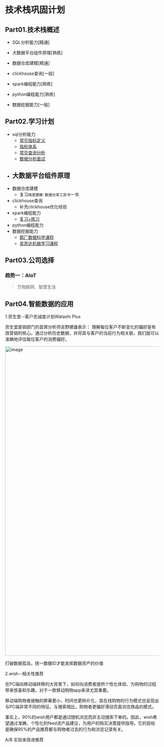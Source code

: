 # 技术栈巩固计划

## Part01.技术栈概述

- SQL分析能力[精通]

- 大数据平台组件原理[熟练]

- 数据仓库建模[精通]

- clickhouse查询[一般]

- spark编程能力[熟练]

- python编程能力[熟练]

- 数据挖掘能力[一般]

## Part02.学习计划


- sql分析能力
  - [常见指标定义](https://zhuanlan.zhihu.com/p/27672009)
  - [指标体系](https://www.zhihu.com/question/468227947)
  - [常见查询分析](https://www.zhihu.com/column/c_1352655958959734784)
  - [数据分析面试](https://zhuanlan.zhihu.com/p/45667817)
- 大数据平台组件原理
  - 
- 数据仓库建模
  - 复习`维度建模-数据仓库工具书`一书
- clickhouse查询 
  - 补充clickhouse优化经验 
- spark编程能力
  - [复习+练习](https://github.com/Quinn-CST-SZU/God-Of-BigData/blob/master/%E5%A4%A7%E6%95%B0%E6%8D%AE%E6%A1%86%E6%9E%B6%E5%AD%A6%E4%B9%A0/Spark_Transformation%E5%92%8CAction%E7%AE%97%E5%AD%90.md) 
- python编程能力
- 数据挖掘能力
  - [鹅厂数据科学课程](http://mooc.oa.com/my/course/993)
  - [吴恩达机器学习课程](https://study.163.com/course/courseMain.htm?courseId=1210076550&_trace_c_p_k2_=a14f1e2c7ea34579953b70b1c9d57448)


## Part03.公司选择
### 趋势一：AIoT
> 万物联网、智慧生活

## Part04.智能数据的应用

1.资生堂--客户忠诚度计划Watashi Plus

资生堂直销部门的首席分析师吉野建雄表示： 理解每位客户不断变化的偏好是有效营销的核心。通过分析历史数据，并将其与客户的当前行为相关联，我们就可以准确地评估每位客户的消费偏好。

<img width="1012" alt="image" src="https://user-images.githubusercontent.com/18082144/179176240-b198a1fb-2b0f-4818-859c-c5745ecbe678.png">

打破数据孤岛，统一数据ID才能发挥数据资产的价值


2.wish--相关性推荐

在PC端向移动端转移的大背景下，如何向消费者提供个性化体验、为购物的过程带来惊喜和乐趣，对于一款移动购物app来讲尤其重要。

移动端购物者接触的屏幕更小、时间也更碎片化，其在线购物的行为模式也呈现出与PC端非常不同的特征。与搜索相比，购物者更偏好滑动页面浏览商品的模式。

事实上，90%的wish用户都是通过随机浏览而非主动搜索下单的。因此，wish希望通过准确、个性化的feed流产品建议，为用户的购买决策提供指导。它的目标是确保95%的产品推荐都与购物者过去的行为和浏览记录有关。

A/B 实验来改进推荐











